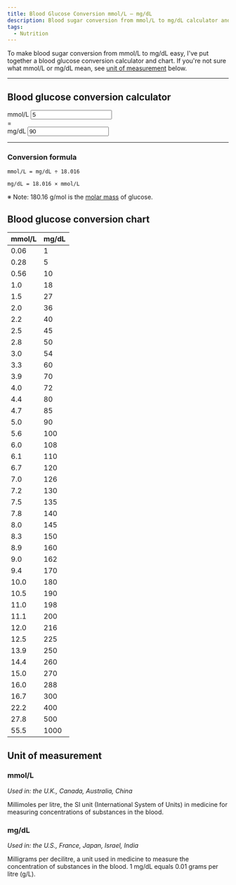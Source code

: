 ```yaml
---
title: Blood Glucose Conversion mmol/L – mg/dL
description: Blood sugar conversion from mmol/L to mg/dL calculator and chart.
tags:
  - Nutrition
---
```


To make blood sugar conversion from mmol/L to mg/dL easy, I've put together a blood glucose conversion calculator and chart. If you're not sure what mmol/L or mg/dL mean, see [unit of measurement](#unit-of-measurement) below.

---

## Blood glucose conversion calculator

<div class="dfc">
  <div>
    <label for="mmoll" class="lead">mmol/L</label>
    <input type="number" id="mmoll" step="0.1" min="0" value="5">
  </div>

  <div class="pa2 mt3 big">=</div>

  <div>
    <label for="mgdl" class="lead">mg/dL</label>
    <input type="number" id="mgdl" min="0" value="90">
  </div>
</div>

<script>
(function(){
  // Wait until after sapper hydration has run and replaced elements
  window.addEventListener('load', function() {
    var mmoll = document.getElementById('mmoll');
    var mgdl = document.getElementById('mgdl');
    var mass = 18.016;
  
    // Convert from mg/dL to mmol/L
    var getMgdl = function() {
      mgdl.value = Math.round(mmoll.value * mass);
    };
  
    // Convert from mmol/L to mg/dL
    var getMmoll = function() {
      var factor = (mgdl.value < mass) ? 100 : 10;
      mmoll.value = Math.round((mgdl.value / mass) * factor) / factor;
    };
  
    // Set number to decimal places to one for stepping up/down by 0.1
    var setRounded = function() {
      mmoll.value = Math.round(mmoll.value * 10) / 10;
      getMgdl;
    }
  
    // Handle user input
    mmoll.addEventListener('input', getMgdl);
    mgdl.addEventListener('input', getMmoll);
  
    // Handle input focus
    mmoll.addEventListener('focus', setRounded);
  });
}());
</script>

---

### Conversion formula

`mmol/L = mg/dL ÷ 18.016`

`mg/dL = 18.016 × mmol/L`

※ Note: 180.16 g/mol is the [molar mass](https://en.wikipedia.org/wiki/Molar_mass) of glucose.

## Blood glucose conversion chart

| mmol/L | mg/dL |
| ------ | ----- |
| 0.06   | 1     |
| 0.28   | 5     |
| 0.56   | 10    |
| 1.0    | 18    |
| 1.5    | 27    |
| 2.0    | 36    |
| 2.2    | 40    |
| 2.5    | 45    |
| 2.8    | 50    |
| 3.0    | 54    |
| 3.3    | 60    |
| 3.9    | 70    |
| 4.0    | 72    |
| 4.4    | 80    |
| 4.7    | 85    |
| 5.0    | 90    |
| 5.6    | 100   |
| 6.0    | 108   |
| 6.1    | 110   |
| 6.7    | 120   |
| 7.0    | 126   |
| 7.2    | 130   |
| 7.5    | 135   |
| 7.8    | 140   |
| 8.0    | 145   |
| 8.3    | 150   |
| 8.9    | 160   |
| 9.0    | 162   |
| 9.4    | 170   |
| 10.0   | 180   |
| 10.5   | 190   |
| 11.0   | 198   |
| 11.1   | 200   |
| 12.0   | 216   |
| 12.5   | 225   |
| 13.9   | 250   |
| 14.4   | 260   |
| 15.0   | 270   |
| 16.0   | 288   |
| 16.7   | 300   |
| 22.2   | 400   |
| 27.8   | 500   |
| 55.5   | 1000  |

## Unit of measurement

### mmol/L

_Used in: the U.K., Canada, Australia, China_

Millimoles per litre, the SI unit (International System of Units) in medicine for measuring concentrations of substances in the blood.

### mg/dL

_Used in: the U.S., France, Japan, Israel, India_

Milligrams per decilitre, a unit used in medicine to measure the concentration of substances in the blood. 1 mg/dL equals 0.01 grams per litre (g/L).

